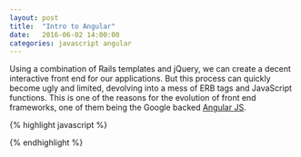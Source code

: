 ```yaml
---
layout: post
title:  "Intro to Angular"
date:   2016-06-02 14:00:00
categories: javascript angular
---
```


Using a combination of Rails templates and jQuery, we can create a decent interactive front end for our applications. But this process can quickly become ugly and limited, devolving into a mess of ERB tags and JavaScript functions. This is one of the reasons for the evolution of front end frameworks, one of them being the Google backed [Angular JS][angular].



{% highlight javascript %}

{% endhighlight %}




[angular]: https://angularjs.org/

